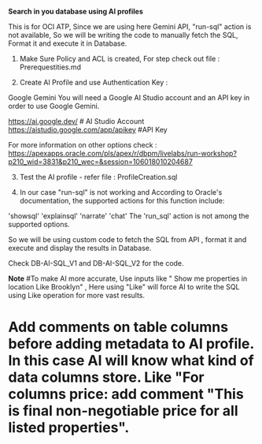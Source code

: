 **Search in you database using AI profiles**

This is for OCI ATP, Since we are using here Gemini API, "run-sql" action is not available, So we will be writing the code to manually fetch the SQL, Format it and execute it in Database.

1. Make Sure Policy and ACL is created, For step check out file : Prerequestities.md

2. Create AI Profile and use Authentication Key :

Google Gemini
You will need a Google AI Studio account and an API key in order to use Google Gemini.

https://ai.google.dev/  # AI Studio Account
https://aistudio.google.com/app/apikey  #API Key

For more information on other options check : https://apexapps.oracle.com/pls/apex/r/dbpm/livelabs/run-workshop?p210_wid=3831&p210_wec=&session=106018010204687

3. Test the AI profile - refer file : ProfileCreation.sql

4. In our case "run-sql" is not working and According to Oracle's documentation, the supported actions for this function include:

'showsql'
'explainsql'
'narrate'
'chat'
The 'run_sql' action is not among the supported options.

So we will be using custom code to fetch the SQL from API , format it and execute and display the results in Database.

Check DB-AI-SQL_V1 and DB-AI-SQL_V2 for the code.


**Note**
#To make AI more accurate, Use inputs like " Show me properties in location Like Brooklyn" , Here using "Like" will force AI to write the SQL using Like operation for more vast results.

# Add comments on table columns before adding metadata to AI profile. In this case AI will know what kind of data columns store. Like "For columns price: add comment "This is final non-negotiable price for all listed properties".
